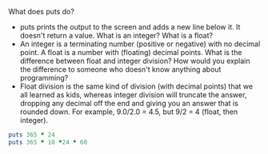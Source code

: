 What does puts do?
  - puts prints the output to the screen and adds a new line below it. It doesn't return a value.
What is an integer? What is a float?
  - An integer is a terminating number (positive or negative) with no decimal point. A float is a number with (floating) decimal points.
What is the difference between float and integer division? How would you explain the difference to someone who doesn't know anything about programming?
  - Float division is the same kind of division (with decimal points) that we all learned as kids, whereas integer division will truncate the answer, dropping any decimal off the end and giving you an answer that is rounded down. For example, 9.0/2.0 = 4.5, but 9/2 = 4 (float, then integer).

```ruby
puts 365 * 24
puts 365 * 10 *24 * 60
```

